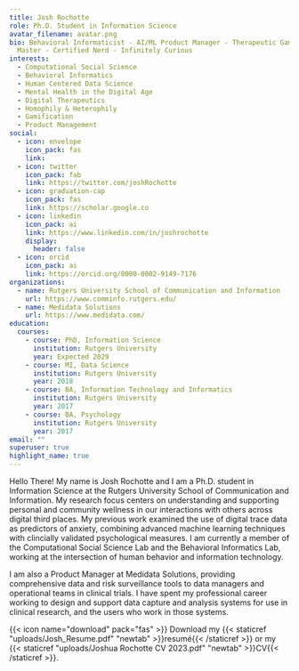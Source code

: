 ```yaml
---
title: Josh Rochotte
role: Ph.D. Student in Information Science
avatar_filename: avatar.png
bio: Behavioral Informaticist - AI/ML Product Manager - Therapeutic Game
  Master - Certified Nerd - Infinitely Curious
interests:
  - Computational Social Science
  - Behavioral Informatics
  - Human Centered Data Science
  - Mental Health in the Digital Age
  - Digital Therapeutics
  - Homophily & Heterophily
  - Gamification
  - Product Management
social:
  - icon: envelope
    icon_pack: fas
    link: 
  - icon: twitter
    icon_pack: fab
    link: https://twitter.com/joshRochotte
  - icon: graduation-cap
    icon_pack: fas
    link: https://scholar.google.co
  - icon: linkedin
    icon_pack: ai
    link: https://www.linkedin.com/in/joshrochotte
    display:
      header: false
  - icon: orcid
    icon_pack: ai
    link: https://orcid.org/0000-0002-9149-7176
organizations:
  - name: Rutgers University School of Communication and Information
    url: https://www.comminfo.rutgers.edu/
  - name: Medidata Solutions
    url: https://www.medidata.com/
education:
  courses:
    - course: PhD, Information Science
      institution: Rutgers University
      year: Expected 2029
    - course: MI, Data Science
      institution: Rutgers University
      year: 2018
    - course: BA, Information Technology and Informatics
      institution: Rutgers University
      year: 2017
    - course: BA, Psychology
      institution: Rutgers University
      year: 2017
email: ""
superuser: true
highlight_name: true
---
```

Hello There! My name is Josh Rochotte and I am a Ph.D. student in Information Science at the Rutgers University School of Communication and Information. My research focus centers on understanding and supporting personal and community wellness in our interactions with others across digital third places. My previous work examined the use of digital trace data as predictors of anxiety, combining advanced machine learning techniques with clincially validated psychological measures. I am currently a member of the Computational Social Science Lab and the Behavioral Informatics Lab, working at the intersection of human behavior and information technology.

I am also a Product Manager at Medidata Solutions, providing comprehensive data and risk surveillance tools to data managers and operational teams in clinical trials. I have spent my professional career working to design and support data capture and analysis systems for use in clinical research, and the users who work in those systems.

{{< icon name="download" pack="fas" >}} Download my {{< staticref "uploads/Josh_Resume.pdf" "newtab" >}}resumé{{< /staticref >}} or my {{< staticref "uploads/Joshua Rochotte CV 2023.pdf" "newtab" >}}CV{{< /staticref >}}.
